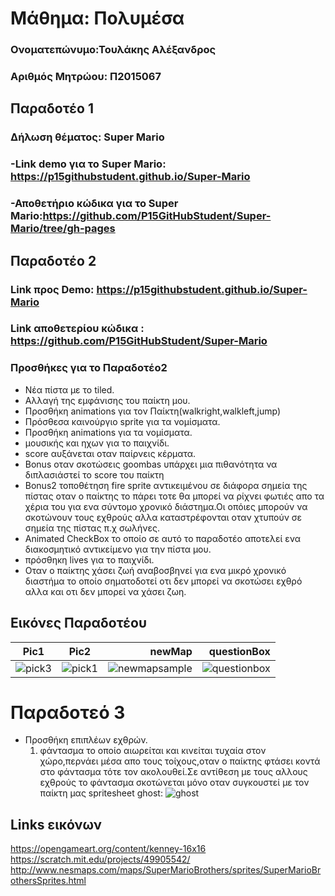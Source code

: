 # Μάθημα: Πολυμέσα
### Ονοματεπώνυμο:Τουλάκης Αλέξανδρος
### Αριθμός Μητρώου: Π2015067
## Παραδοτέο 1
### Δήλωση θέματος: Super Mario
### -Link demo για το Super Mario:  https://p15githubstudent.github.io/Super-Mario
### -Αποθετήριο κώδικα για το Super Mario:https://github.com/P15GitHubStudent/Super-Mario/tree/gh-pages
## Παραδοτέο 2
### Link προς Demo: https://p15githubstudent.github.io/Super-Mario
### Link αποθετερίου κώδικα : https://github.com/P15GitHubStudent/Super-Mario
### Προσθήκες για το Παραδοτέο2
 * Νέα πίστα με το tiled.
 * Αλλαγή της εμφάνισης του παίκτη μου.
 * Προσθήκη animations για τον Παίκτη(walkright,walkleft,jump)
 * Πρόσθεσα καινούργιο sprite για τα νομίσματα.
 * Προσθήκη animations για τα νομίσματα.
 * μουσικής και ηχων για το παιχνίδι.
 * score αυξάνεται οταν παίρνεις κέρματα.
 * Bonus οταν σκοτώσεις goombas υπάρχει μια πιθανότητα να διπλασιάστεί το score του παίκτη
 * Bonus2 τοποθέτηση fire sprite αντικειμένου σε διάφορα σημεία της πίστας οταν ο παίκτης το πάρει τοτε θα μπορεί να ρίχνει 
  φωτιές απο τα χέρια του για ενα σύντομο χρονικό διάστημα.Οι οπόιες μπορούν να σκοτώνουν τους εχθρούς αλλα καταστρέφονται οταν χτυπούν   σε σημεία της πίστας π.χ σωλήνες.
*  Animated CheckBox το οποίο σε αυτό το παραδοτέο αποτελεί ενα διακοσμητικό αντικείμενο για την πίστα μου.
* πρόσθηκη lives για το παιχνίδι.
* Οταν ο παίκτης χάσει ζωή αναβοσβηνεί για ενα μικρό χρονικό διαστήμα το οποίο σηματοδοτεί οτι δεν μπορεί να σκοτώσει εχθρό 
 αλλα και οτι δεν μπορεί να χάσει ζωη. 
 
 ## Εικόνες Παραδοτέου

Pic1                       |     Pic2                  |       newMap                |  questionBox
:-------------------------:|:-------------------------:|----------------------------:|----------------------------:
![pick3](https://user-images.githubusercontent.com/22703561/32443906-574da0f0-c309-11e7-842e-5757cd0e698a.png)  |  ![pick1](https://user-images.githubusercontent.com/22703561/32443908-57bca8d8-c309-11e7-886e-9394e6dc4afe.png)   | ![newmapsample](https://user-images.githubusercontent.com/22703561/32443987-b1237302-c309-11e7-8c4a-f45b01b9d029.PNG)   | ![questionbox](https://user-images.githubusercontent.com/22703561/32498847-84273b1a-c3d9-11e7-847c-94bba21a11e7.png)

# Παραδοτεό 3
* Προσθήκη επιπλέων εχθρών.
    1) φάντασμα το οποίο αιωρείται και κινείται τυχαία στον χώρο,περνάει μέσα απο τους τοίχους,οταν ο παίκτης φτάσει κοντά στο φάντασμα
    τότε τον ακολουθεί.Σε αντίθεση με τους αλλους εχθρούς το φάντασμα σκοτώνεται μόνο οταν συγκουστεί με τον παίκτη μας
     spritesheet ghost: ![ghost](https://user-images.githubusercontent.com/22703561/33543170-b28062d8-d8de-11e7-8ab2-6bd75f76db15.png)

      
      


## Links εικόνων 
https://opengameart.org/content/kenney-16x16
https://scratch.mit.edu/projects/49905542/
http://www.nesmaps.com/maps/SuperMarioBrothers/sprites/SuperMarioBrothersSprites.html





